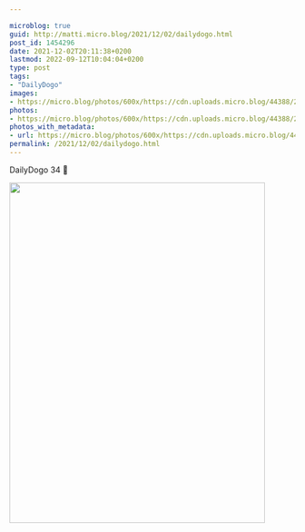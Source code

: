 ```yaml
---

microblog: true
guid: http://matti.micro.blog/2021/12/02/dailydogo.html
post_id: 1454296
date: 2021-12-02T20:11:38+0200
lastmod: 2022-09-12T10:04:04+0200
type: post
tags:
- "DailyDogo"
images:
- https://micro.blog/photos/600x/https://cdn.uploads.micro.blog/44388/2021/52b0f77350.jpg
photos:
- https://micro.blog/photos/600x/https://cdn.uploads.micro.blog/44388/2021/52b0f77350.jpg
photos_with_metadata:
- url: https://micro.blog/photos/600x/https://cdn.uploads.micro.blog/44388/2021/52b0f77350.jpg
permalink: /2021/12/02/dailydogo.html
---
```

DailyDogo 34 🐶

<img src="/media/uploads/2021/52b0f77350.jpg" width="450" height="600" alt="" />
